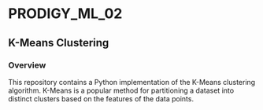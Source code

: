 # PRODIGY_ML_02

## K-Means Clustering
### Overview
This repository contains a Python implementation of the K-Means clustering algorithm. K-Means is a popular method for partitioning a dataset into distinct clusters based on the features of the data points.
